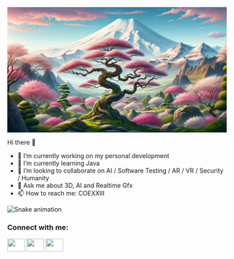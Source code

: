 <img align="top" alt="TheTree" src="TheTree.jpg">

Hi there 🖖

- 🔭 I’m currently working on my personal development
- 🌱 I’m currently learning Java
- 🤝 I’m looking to collaborate on AI / Software Testing / AR / VR / Security / Humanity
- 💬 Ask me about 3D, AI and Realtime Gfx 
- 📫 How to reach me: COEXXIII

![Snake animation](https://raw.githubusercontent.com/{coezbay}/{coezbay}/output/github-contribution-grid-snake-dark.svg)

<h3 align="left">Connect with me:</h3>
<p align="left">
<a href="https://de.linkedin.com/in/coezbay" target="blank"><img align="center" src="https://cdn.jsdelivr.net/npm/simple-icons@3.0.1/icons/linkedin.svg" alt="" height="30" width="40" /></a>
<a href="https://www.instagram.com/coezbay/" target="blank"><img align="center" src="https://cdn.jsdelivr.net/npm/simple-icons@3.0.1/icons/instagram.svg" alt="" height="30" width="40" /></a>
<a href="https://twitter.com/CagatayOe" target="blank"><img align="center" src="https://cdn.jsdelivr.net/npm/simple-icons@3.0.1/icons/twitter.svg" alt="" height="30" width="40" /></a>
</p>
